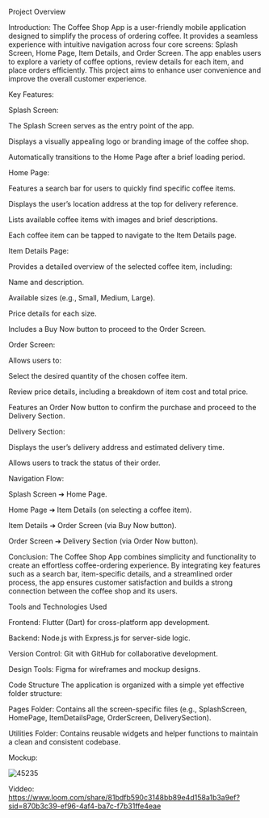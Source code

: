 Project Overview

Introduction:
The Coffee Shop App is a user-friendly mobile application designed to simplify the process of ordering coffee. It provides a seamless experience with intuitive navigation across four core screens: Splash Screen, Home Page, Item Details, and Order Screen. The app enables users to explore a variety of coffee options, review details for each item, and place orders efficiently. This project aims to enhance user convenience and improve the overall customer experience.

Key Features:

Splash Screen:

The Splash Screen serves as the entry point of the app.

Displays a visually appealing logo or branding image of the coffee shop.

Automatically transitions to the Home Page after a brief loading period.

Home Page:

Features a search bar for users to quickly find specific coffee items.

Displays the user’s location address at the top for delivery reference.

Lists available coffee items with images and brief descriptions.

Each coffee item can be tapped to navigate to the Item Details page.

Item Details Page:

Provides a detailed overview of the selected coffee item, including:

Name and description.

Available sizes (e.g., Small, Medium, Large).

Price details for each size.

Includes a Buy Now button to proceed to the Order Screen.

Order Screen:

Allows users to:

Select the desired quantity of the chosen coffee item.

Review price details, including a breakdown of item cost and total price.

Features an Order Now button to confirm the purchase and proceed to the Delivery Section.

Delivery Section:

Displays the user’s delivery address and estimated delivery time.

Allows users to track the status of their order.

Navigation Flow:

Splash Screen ➔ Home Page.

Home Page ➔ Item Details (on selecting a coffee item).

Item Details ➔ Order Screen (via Buy Now button).

Order Screen ➔ Delivery Section (via Order Now button).

Conclusion:
The Coffee Shop App combines simplicity and functionality to create an effortless coffee-ordering experience. By integrating key features such as a search bar, item-specific details, and a streamlined order process, the app ensures customer satisfaction and builds a strong connection between the coffee shop and its users.


Tools and Technologies Used

Frontend: Flutter (Dart) for cross-platform app development.

Backend: Node.js with Express.js for server-side logic.

Version Control: Git with GitHub for collaborative development.

Design Tools: Figma for wireframes and mockup designs.

Code Structure
The application is organized with a simple yet effective folder structure:

Pages Folder: Contains all the screen-specific files (e.g., SplashScreen, HomePage, ItemDetailsPage, OrderScreen, DeliverySection).

Utilities Folder: Contains reusable widgets and helper functions to maintain a clean and consistent codebase.

Mockup:

![45235](https://github.com/user-attachments/assets/c1d86808-b3a3-4b16-8e02-d2426fc1dcb2)


Viddeo:
https://www.loom.com/share/81bdfb590c3148bb89e4d158a1b3a9ef?sid=870b3c39-ef96-4af4-ba7c-f7b31ffe4eae
